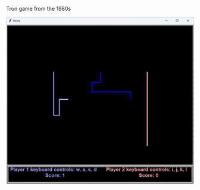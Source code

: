 Tron game from the 1980s


![alt text](https://github.com/TrinityPythonC/Tron/blob/main/wikifiles/wikiTron.png)
